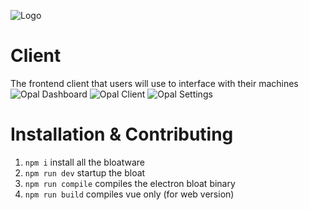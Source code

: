 ![Logo](https://cdn.discordapp.com/attachments/755597803102928966/967382192038752287/logo.svg)

# Client
The frontend client that users will use to interface with their machines
![Opal Dashboard](https://cdn.discordapp.com/attachments/755597803102928966/967081948939944006/unknown.png)
![Opal Client](https://cdn.discordapp.com/attachments/755597803102928966/951413381615726632/unknown.png)
![Opal Settings](https://cdn.discordapp.com/attachments/667464431562653706/962395544255356938/unknown.png)

# Installation & Contributing

1. `npm i`           install all the bloatware
2. `npm run dev`     startup the bloat
3. `npm run compile` compiles the electron bloat binary
4. `npm run build`   compiles vue only (for web version)
